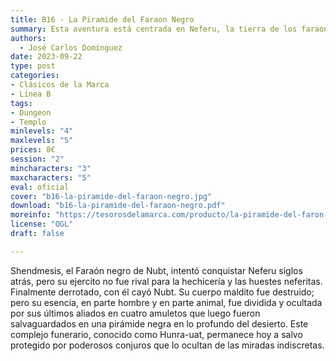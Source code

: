 ```yaml
---
title: B16 - La Piramide del Faraon Negro        
summary: Esta aventura está centrada en Neferu, la tierra de los faraones en Cirinea, donde los aventureros podrán saquear una antigua pirámide olvidada y las cámaras que se ocultan bajo ella.
authors:
  - José Carlos Domínguez
date: 2023-09-22  
type: post
categories:
- Clásicos de la Marca  
- Línea B    
tags:
- Dungeon 
- Templo  
minlevels: "4" 
maxlevels: "5"  
prices: 8€  
session: "2"  
mincharacters: "3"  
maxcharacters: "5"  
eval: oficial
cover: "b16-la-piramide-del-faraon-negro.jpg"  
download: "b16-la-piramide-del-faraon-negro.pdf"  
moreinfo: "https://tesorosdelamarca.com/producto/la-piramide-del-faron-negro/" 
license: "OGL"
draft: false

---
```


Shendmesis, el Faraón negro de Nubt, intentó conquistar Neferu siglos atrás, pero su ejercito no fue rival para la hechicería y las huestes neferitas. 
Finalmente derrotado, con él cayó Nubt. Su cuerpo maldito fue destruido; pero su esencia, en parte hombre y en parte animal, fue dividida y ocultada por sus últimos aliados en cuatro amuletos que luego fueron salvaguardados en una pirámide negra en lo profundo del desierto. 
Este complejo funerario, conocido como Hunra-uat, permanece hoy a salvo protegido por poderosos conjuros que lo ocultan de las miradas indiscretas.


